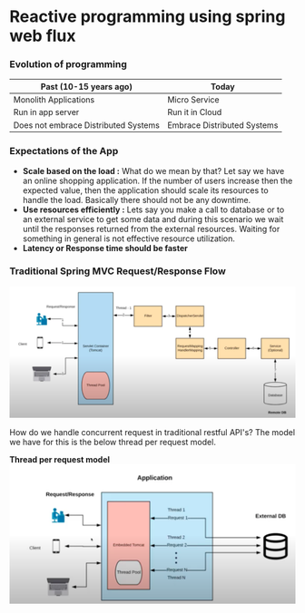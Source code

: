 # Reactive programming using spring web flux
### Evolution of programming
| Past (10-15 years ago) | Today |
| ---------------------- | ---|
| Monolith Applications | Micro Service|
| Run in app server | Run it in Cloud
| Does not embrace Distributed Systems | Embrace Distributed Systems

### Expectations of the App
- **Scale based on the load :** What do we mean by that? Let say we have an online shopping application. If the number of users increase then the expected value, then the application should scale its resources to handle the load. Basically there should not be any downtime.
- **Use resources efficiently :** Lets say you make a call to database or to an external service to get some data and during this scenario we wait until the responses returned from the external resources. Waiting for something in general is not effective resource utilization. 
- **Latency or Response time should be faster** 

### Traditional Spring MVC Request/Response Flow
![](https://github.com/Eainde/spring-data-reactive/blob/main/src/main/resources/images/SpringMVCFlow.png)

How do we handle concurrent request in traditional restful API's? The model we have for this is the below thread per request model.

**Thread per request model**
![](https://github.com/Eainde/spring-data-reactive/blob/main/src/main/resources/images/ThreadPerModel.png)


